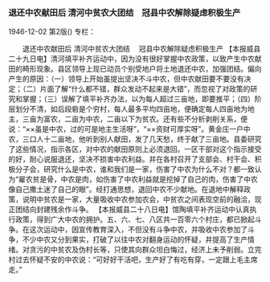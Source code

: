 ### 退还中农献田后  清河中贫农大团结　冠县中农解除疑虑积极生产

1946-12-02
第2版()
专栏：

　　退还中农献田后
    清河中贫农大团结
  　冠县中农解除疑虑积极生产
    【本报威县二十九日电】清河填平补齐运动中，因为没有很好掌握中农政策，以致产生中农献田的畸形现象。县区领导上现已动员个别受地户将土地退还中农，加强团结。偏向产生的原因：（一）领导上开始虽提出坚决不斗中农，但中农献田要不要没有决定；（二）片面了解“什么都不错，群众发动不起来是大错”，而忽视了对政策的研究和掌握；（三）误解了填平补齐办法，以为每人超过三亩地，即要推平；（四）阶层划分不清，如后段砦是个穷村，每人最多平均四亩地，便确定每人四亩地为地主，三亩为富农，二亩为中农，二亩以下为贫农。还有些不分析剥削关系，便说：“××虽是中农，过的可是地主生活呀”，“××资财可厚实呀”。黄金庄一户中农，三口人十二亩地，他听到别人献田，发了几天愁，终于献了三亩地。县委研究了这些情况，指示各区，对中农的献田原则上必须退回。一区干部对这个指示接受的好，耐心说服退还，坚决不损害中农利益。并在各村召开了支部会、村干会、积极分子会，研究什么是中农，谁和我们是一家，伤害了中农为什么不对？都一致认为“雇农贫是骨，中农是肉，如伤害了中农利益就是挖掉了自己的肉，伤害了中农像自己撒土迷了自己的眼”。经打通思想，退回中农不少献地。在退地中解释政策，说明中贫农是一家，大量吸收中农参加农会，中贫农之间表现空前的融洽，现正团结向封建残余作斗争。
    【本报威县二十八日电】馆陶填平补齐运动中认真执行政策，得到广大中农的拥护。五、六、七、八区共一百零六个村庄，都已掀起斗争。在这次运动中，因宣传教育深入，不但没有斗争中农，并吸收中农参加了斗争，不少中农又分到果实，打破了以往中农对翻身运动的怀疑，并提高了生产情绪。对贪污的中贫农及伪村长等，只使其向群众坦白悔过，经济上未予削弱。立完村过去怀疑不安的中农说：“可好好干活吧，生产好了有吃有穿，一定跟上毛主席走。”
